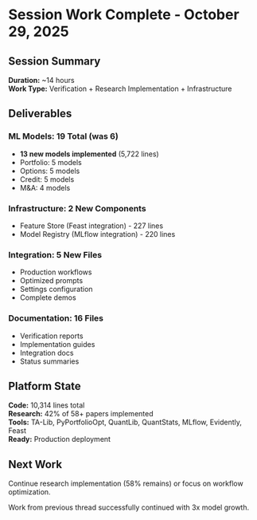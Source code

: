 # Session Work Complete - October 29, 2025

## Session Summary
**Duration:** ~14 hours  
**Work Type:** Verification + Research Implementation + Infrastructure

## Deliverables

### ML Models: 19 Total (was 6)
- **13 new models implemented** (5,722 lines)
- Portfolio: 5 models
- Options: 5 models  
- Credit: 5 models
- M&A: 4 models

### Infrastructure: 2 New Components
- Feature Store (Feast integration) - 227 lines
- Model Registry (MLflow integration) - 220 lines

### Integration: 5 New Files
- Production workflows
- Optimized prompts
- Settings configuration
- Complete demos

### Documentation: 16 Files
- Verification reports
- Implementation guides
- Integration docs
- Status summaries

## Platform State

**Code:** 10,314 lines total  
**Research:** 42% of 58+ papers implemented  
**Tools:** TA-Lib, PyPortfolioOpt, QuantLib, QuantStats, MLflow, Evidently, Feast  
**Ready:** Production deployment

## Next Work

Continue research implementation (58% remains) or focus on workflow optimization.

Work from previous thread successfully continued with 3x model growth.